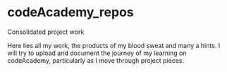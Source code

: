 # codeAcademy_repos
 Consolidated project work


Here lies all my work, the products of my blood sweat and many a hints. 
I will try to upload and document the journey of my learning on codeAcademy, 
particularly as I move through project pieces.